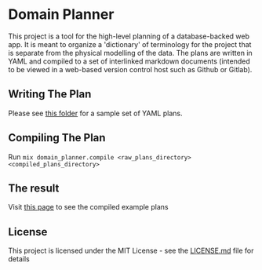 # Domain Planner

This project is a tool for the high-level planning of a database-backed web app.
It is meant to organize a 'dictionary' of terminology for the project that is separate from
the physical modelling of the data.  The plans are written in YAML and compiled to a set of interlinked markdown documents (intended to be viewed in a web-based version control host such as Github or Gitlab).

## Writing The Plan

Please see [this folder](test/example/raw) for a sample set of YAML plans.

## Compiling The Plan

Run `mix domain_planner.compile <raw_plans_directory> <compiled_plans_directory>`

## The result

Visit [this page](test/example/compiled/entity_class_index.md) to see the compiled example plans

## License

This project is licensed under the MIT License - see the [LICENSE.md](LICENSE.md) file for details
